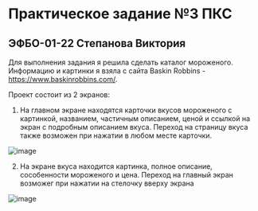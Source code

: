 # Практическое задание №3 ПКС
## ЭФБО-01-22 Степанова Виктория

Для выполнения задания я решила сделать каталог мороженого. Информацию и картинки я взяла с сайта Baskin Robbins - https://www.baskinrobbins.com/. 

Проект состоит из 2 экранов:
1. На главном экране  находятся карточки вкусов мороженого с картинкой, названием, частичным описанием, ценой и ссылкой на экран с подробным описанием вкуса. Переход на страницу вкуса также возможен при нажатии в любом месте карточки.

![image](https://github.com/user-attachments/assets/b5ebab2e-8770-43a6-862b-8667d54994cf)

2. На экране вкуса находится картинка, полное описание, сособенности мороженого и цена. Переход на главный экран возможег при нажатии на стелочку вверху экрана
   
![image](https://github.com/user-attachments/assets/bc36de39-75b2-4113-aaf0-9f8b30e8cb05)




